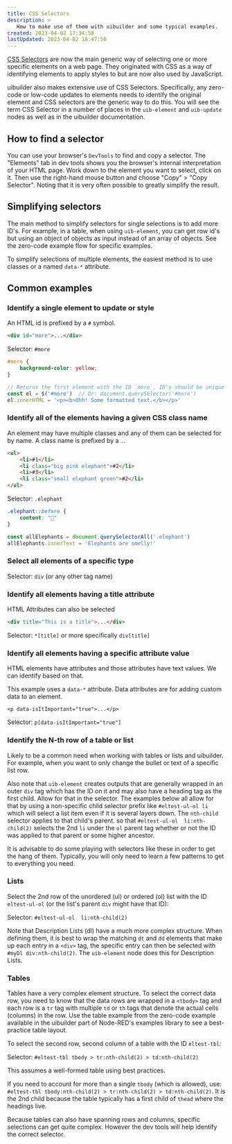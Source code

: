 ```yaml
---
title: CSS Selectors
description: >
   How to make use of them with uibuilder and some typical examples.
created: 2023-04-02 17:34:58
lastUpdated: 2023-04-02 18:47:50
---
```


[CSS Selectors](https://developer.mozilla.org/en-US/docs/Learn/CSS/Building_blocks/Selectors) are now the main generic way of selecting one or more specific elements on a web page.
They originated with CSS as a way of identifying elements to apply styles to but are now also used by JavaScript.

uibuilder also makes extensive use of CSS Selectors. Specifically, any zero-code or low-code updates to elements needs to identify the original element and CSS selectors are the generic way to do this. You will see the term CSS Selector in a number of places in the `uib-element` and `uib-update` nodes as well as in the uibuilder documentation.

## How to find a selector

You can use your browser's `DevTools` to find and copy a selector. The "Elements" tab in dev tools shows you the browser's internal interpretation of your HTML page. Work down to the element you want to select, click on it. Then use the right-hand mouse button and choose "Copy" > "Copy Selector". Noting that it is very often possible to greatly simplify the result.

## Simplifying selectors

The main method to simplify selectors for single selections is to add more ID's. For example, in a table, when using `uib-element`, you can get row id's but using an object of objects as input instead of an array of objects. See the zero-code example flow for specific examples.

To simplify selections of multiple elements, the easiest method is to use classes or a named `data-*` attribute.

## Common examples

### Identify a single element to update or style

An HTML id is prefixed by a `#` symbol.

```html
<div id="more">...</div>
```

Selector: `#more`

```CSS
#more {
    background-color: yellow;
}
```

```javascript
// Returns the first element with the ID `more`, ID's should be unique on the page
const el = $('#more')  // Or: document.querySelector('#more')
el.innerHTML = '<p><b>Ohh! Some formatted text.</b></p>'
```

### Identify all of the elements having a given CSS class name

An element may have multiple classes and any of them can be selected for by name. A class name is prefixed by a `.`.

```html
<ul>
    <li>#1</li>
    <li class="big pink elephant">#2</li>
    <li>#3</li>
    <li class="small elephant green">#2</li>
</ul>
```

Selector: `.elephant`

```CSS
.elephant::before {
    content: "🐘"
}
```

```javascript
const allElephants = document.querySelectorAll('.elephant')
allElephants.innerText = 'Elephants are smelly!'
```

### Select all elements of a specific type

Selector: `div` (or any other tag name)

### Identify all elements having a title attribute

HTML Attributes can also be selected

```html
<div title="This is a title">...</div>
```

Selector: `*[title]` or more specifically `div[title]`

### Identify all elements having a specific attribute value

HTML elements have attributes and those attributes have text values. We can identify based on that.

This example uses a `data-*` attribute. Data attributes are for adding custom data to an element.

```hmtl
<p data-isItImportant="true">...</p>
```

Selector: `p[data-isItImportant="true"]`

### Identify the N-th row of a table or list

Likely to be a common need when working with tables or lists and uibuilder. For example, when you want to only change the bullet or text of a specific list row.

Also note that `uib-element` creates outputs that are generally wrapped in an outer `div` tag which has the ID on it and may also have a heading tag as the first child. Allow for that in the selector. The examples below all allow for that by using a non-specific child selector prefix like `#eltest-ul-ol li` which will select a list item even if it is several layers down. The `nth-child` selector applies to that child's parent. so that `#eltest-ul-ol  li:nth-child(2)` selects the 2nd `li` under the `ol` parent tag whether or not the ID was applied to that parent or some higher ancestor.

It is advisable to do some playing with selectors like these in order to get the hang of them. Typically, you will only need to learn a few patterns to get to everything you need.

### Lists

Select the 2nd row of the unordered (ul) or ordered (ol) list with the ID `eltest-ul-ol` (or the list's parent `div` might have that ID):

Selector: `#eltest-ul-ol  li:nth-child(2)`

Note that Description Lists (dl) have a much more complex structure. When defining them, it is best to wrap the matching `dt` and `dd` elements that make up each entry in a `<div>` tag, the specific entry can then be selected with `#myDl div:nth-child(2)`. The `uib-element` node does this for Description Lists.

### Tables

Tables have a very complex element structure. To select the correct data row, you need to know that the data rows are wrapped in a `<tbody>` tag and each row is a `tr` tag with multiple `td` or `th` tags that denote the actual cells (columns) in the row. Use the table example from the zero-code example available in the uibuilder part of Node-RED's examples library to see a best-practice table layout.

To select the second row, second column of a table with the ID `eltest-tbl`:

Selector: `#eltest-tbl tbody > tr:nth-child(2) > td:nth-child(2)`

This assumes a well-formed table using best practices.

If you need to account for more than a single `tbody` (which is allowed), use: `#eltest-tbl tbody:nth-child(2) > tr:nth-child(2) > td:nth-child(2)`.
It is the 2nd child because the table typically has a first child of `thead` where the headings live.

Because tables can also have spanning rows and columns, specific selections can get quite complex. However the dev tools will help identify the correct selector.
